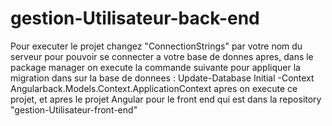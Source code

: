 # gestion-Utilisateur-back-end
Pour executer le projet changez "ConnectionStrings" par votre nom du serveur pour pouvoir se connecter a votre base de donnes
apres, dans le package manager on execute la commande suivante pour appliquer la migration dans sur la base de donnees :
Update-Database Initial -Context Angularback.Models.Context.ApplicationContext
apres on execute ce projet, et apres le projet Angular pour le front end qui est dans la repository "gestion-Utilisateur-front-end"
